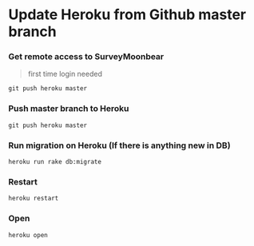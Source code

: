# Update Heroku from Github master branch
### Get remote access to SurveyMoonbear
> first time login needed
```
git push heroku master
```

### Push master branch to Heroku

```
git push heroku master 
```

### Run migration on Heroku (If there is anything new in DB)

```
heroku run rake db:migrate
```

### Restart

```
heroku restart
```

### Open

```
heroku open
```
